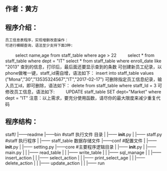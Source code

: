 ## 作者：黄方
## 程序介绍：
    员工信息表程序，实现增删改查操作：
    可进行模糊查询，语法至少支持下面3种:
　　     select name,age from staff_table where age > 22
　　     select * from staff_table where dept = "IT"
        select * from staff_table where enroll_date like "2013"
    查到的信息，打印后，最后面还要显示查到的条数
    可创建新员工纪录，以phone做唯一键，staff_id需自增，语法如下：
        insert into staff_table values ("Mona","30","13535324567","IT","2017-02-17")
    可删除指定员工信息纪录，输入员工id，即可删除，语法如下：
        delete from staff_table where staff_Id = 3
    可修改员工信息，语法如下:
　　     UPDATE staff_table SET dept="Market" where dept = "IT"
    注意：以上需求，要充分使用函数，请尽你的最大限度来减少重复代码

## 程序结构：
staff/
|——readme
|——bin #staff 执行文件 目录
|  |—— __init__.py
|  |—— staff.py #staff 执行程序
|  |—— staff_table 数据存储文件
|——conf #配置文件
|  |—— __init__.py
|  |—— setting.py
|——core #主要程序逻辑目录
|  |—— __init__.py
|  |—— main.py
|  |   |—— read_table
|  |   |—— write_table
|  |   |—— sql_manage
|  |   |—— insert_action
|  |   |—— select_action
|  |   |—— print_select_age
|  |   |—— delete_action
|  |   |—— update_action
|  |   |—— run